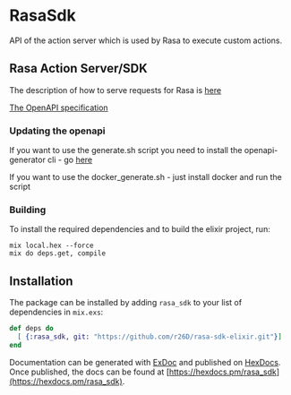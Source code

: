 # RasaSdk

API of the action server which is used by Rasa to execute custom actions.


## Rasa Action Server/SDK
The description of how to serve requests for Rasa is [here ](https://rasa.com/docs/rasa/api/action-server/#action-server)

[The OpenAPI specification ](https://rasa.com/docs/rasa/_static/spec/action-server.yml)


### Updating the openapi 

If you want to use the generate.sh script you need to install the openapi-generator cli - go [here](https://github.com/OpenAPITools/openapi-generator#1---installation)

If you want to use the docker_generate.sh - just install docker and run the script



### Building

To install the required dependencies and to build the elixir project, run:
```
mix local.hex --force
mix do deps.get, compile
```

## Installation

The package can be installed
by adding `rasa_sdk` to your list of dependencies in `mix.exs`:

```elixir
def deps do
  [ {:rasa_sdk, git: "https://github.com/r26D/rasa-sdk-elixir.git"}]
end
```

Documentation can be generated with [ExDoc](https://github.com/elixir-lang/ex_doc)
and published on [HexDocs](https://hexdocs.pm). Once published, the docs can
be found at [https://hexdocs.pm/rasa_sdk](https://hexdocs.pm/rasa_sdk).